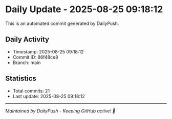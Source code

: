 # Daily Update - 2025-08-25 09:18:12

This is an automated commit generated by DailyPush.

## Daily Activity
- Timestamp: 2025-08-25 09:18:12
- Commit ID: 86f48ce8
- Branch: main

## Statistics
- Total commits: 21
- Last update: 2025-08-25 09:18:12

---
*Maintained by DailyPush - Keeping GitHub active! 🚀*
